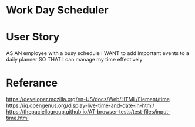 # Work Day Scheduler 

# User Story
AS AN employee with a busy schedule
I WANT to add important events to a daily planner
SO THAT I can manage my time effectively

# Referance

https://developer.mozilla.org/en-US/docs/Web/HTML/Element/time
https://iq.opengenus.org/display-live-time-and-date-in-html/
https://thepaciellogroup.github.io/AT-browser-tests/test-files/input-time.html

